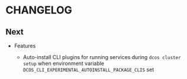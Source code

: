 # CHANGELOG

## Next

* Features

  * Auto-install CLI plugins for running services during `dcos cluster setup` when environment variable `DCOS_CLI_EXPERIMENTAL_AUTOINSTALL_PACKAGE_CLIS` set
